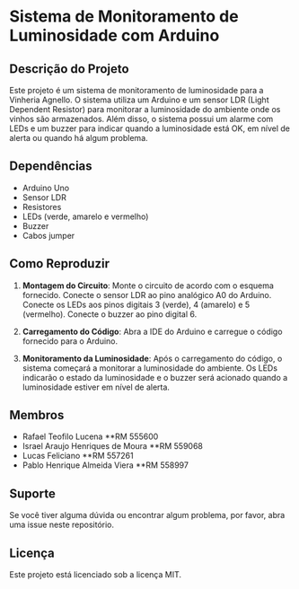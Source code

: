 # Sistema de Monitoramento de Luminosidade com Arduino

## Descrição do Projeto

Este projeto é um sistema de monitoramento de luminosidade para a Vinheria Agnello. O sistema utiliza um Arduino e um sensor LDR (Light Dependent Resistor) para monitorar a luminosidade do ambiente onde os vinhos são armazenados. Além disso, o sistema possui um alarme com LEDs e um buzzer para indicar quando a luminosidade está OK, em nível de alerta ou quando há algum problema.

## Dependências

- Arduino Uno
- Sensor LDR
- Resistores
- LEDs (verde, amarelo e vermelho)
- Buzzer
- Cabos jumper

## Como Reproduzir

1. **Montagem do Circuito**: Monte o circuito de acordo com o esquema fornecido. Conecte o sensor LDR ao pino analógico A0 do Arduino. Conecte os LEDs aos pinos digitais 3 (verde), 4 (amarelo) e 5 (vermelho). Conecte o buzzer ao pino digital 6.

2. **Carregamento do Código**: Abra a IDE do Arduino e carregue o código fornecido para o Arduino.

3. **Monitoramento da Luminosidade**: Após o carregamento do código, o sistema começará a monitorar a luminosidade do ambiente. Os LEDs indicarão o estado da luminosidade e o buzzer será acionado quando a luminosidade estiver em nível de alerta.

## Membros

- Rafael Teofilo Lucena **RM 555600
- Israel Araujo Henriques de Moura **RM 559068
- Lucas Feliciano **RM 557261
- Pablo Henrique Almeida Viera **RM 558997

## Suporte

Se você tiver alguma dúvida ou encontrar algum problema, por favor, abra uma issue neste repositório.

## Licença

Este projeto está licenciado sob a licença MIT.
